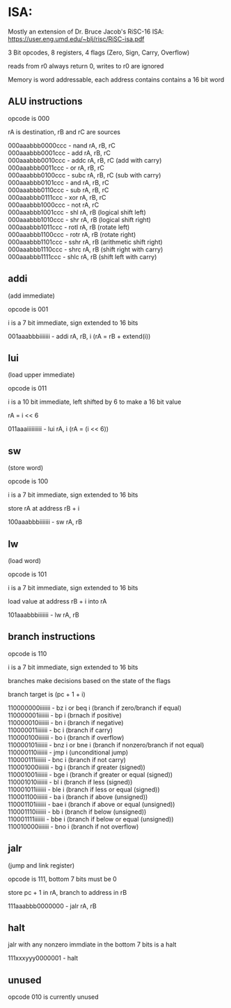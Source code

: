 # ISA:

Mostly an extension of Dr. Bruce Jacob's RiSC-16 ISA:
https://user.eng.umd.edu/~blj/risc/RiSC-isa.pdf


3 Bit opcodes, 8 registers, 4 flags (Zero, Sign, Carry, Overflow)

reads from r0 always return 0, writes to r0 are ignored

Memory is word addressable, each address contains contains a 16 bit word

## ALU instructions
opcode is 000

rA is destination, rB and rC are sources

000aaabbb0000ccc - nand rA, rB, rC  
000aaabbb0001ccc - add  rA, rB, rC  
000aaabbb0010ccc - addc rA, rB, rC  (add with carry)  
000aaabbb0011ccc - or   rA, rB, rC  
000aaabbb0100ccc - subc rA, rB, rC  (sub with carry)  
000aaabbb0101ccc - and  rA, rB, rC  
000aaabbb0110ccc - sub  rA, rB, rC  
000aaabbb0111ccc - xor  rA, rB, rC  
000aaabbb1000ccc - not  rA, rC  
000aaabbb1001ccc - shl  rA, rB      (logical shift left)    
000aaabbb1010ccc - shr  rA, rB      (logical shift right)  
000aaabbb1011ccc - rotl rA, rB      (rotate left)  
000aaabbb1100ccc - rotr rA, rB      (rotate right)  
000aaabbb1101ccc - sshr rA, rB      (arithmetic shift right)  
000aaabbb1110ccc - shrc rA, rB      (shift right with carry)  
000aaabbb1111ccc - shlc rA, rB      (shift left with carry)  

## addi

(add immediate)

opcode is 001

i is a 7 bit immediate, sign extended to 16 bits

001aaabbbiiiiiii - addi rA, rB, i (rA = rB + extend(i))

## lui

(load upper immediate)

opcode is 011

i is a 10 bit immediate, left shifted by 6 to make a 16 bit value

rA = i << 6

011aaaiiiiiiiiii - lui  rA, i (rA = (i << 6))

## sw

(store word)

opcode is 100

i is a 7 bit immediate, sign extended to 16 bits

store rA at address rB + i

100aaabbbiiiiiii - sw   rA, rB

## lw

(load word)

opcode is 101

i is a 7 bit immediate, sign extended to 16 bits

load value at address rB + i into rA

101aaabbbiiiiiii - lw   rA, rB

## branch instructions

opcode is 110

i is a 7 bit immediate, sign extended to 16 bits

branches make decisions based on the state of the flags

branch target is (pc + 1 + i)

110000000iiiiiii - bz  i or beq i (branch if zero/branch if equal)  
110000001iiiiiii - bp  i  (brnach if positive)  
110000010iiiiiii - bn  i  (branch if negative)  
110000011iiiiiii - bc  i  (branch if carry)  
110000100iiiiiii - bo  i  (branch if overflow)  
110000101iiiiiii - bnz i or bne i   (branch if nonzero/branch if not equal)  
110000110iiiiiii - jmp i  (unconditional jump)  
110000111iiiiiii - bnc i  (branch if not carry)  
110001000iiiiiii - bg  i  (branch if greater (signed))  
110001001iiiiiii - bge i  (branch if greater or equal (signed))  
110001010iiiiiii - bl  i  (branch if less (signed))  
110001011iiiiiii - ble i  (branch if less or equal (signed))  
110001100iiiiiii - ba  i  (branch if above (unsigned))  
110001101iiiiiii - bae i  (branch if above or equal (unsigned))  
110001110iiiiiii - bb  i  (branch if below (unsigned))  
110001111iiiiiii - bbe i  (branch if below or equal (unsigned))  
110010000iiiiiii - bno i  (branch if not overflow)  

## jalr

(jump and link register)

opcode is 111, bottom 7 bits must be 0

store pc + 1 in rA, branch to address in rB

111aaabbb0000000 - jalr rA, rB

## halt

jalr with any nonzero immdiate in the bottom 7 bits is a halt

111xxxyyy0000001 - halt

## unused

opcode 010 is currently unused

